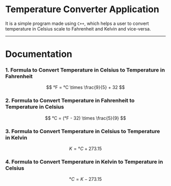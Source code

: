 # Temperature Converter Application

It is a simple program made using ```C++```, which helps a user to convert temperature in Celsius scale to Fahrenheit and Kelvin and vice-versa.

---

# Documentation

### 1. Formula to Convert Temperature in Celsius to Temperature in Fahrenheit

$$ °F = °C \times \frac{9}{5} + 32 $$

### 2. Formula to Convert Temperature in Fahrenheit to Temperature in Celsius

$$ °C = (°F - 32) \times \frac{5}{9}  $$

### 3. Formula to Convert Temperature in Celsius to Temperature in Kelvin

$$ K = °C + 273.15  $$

### 4. Formula to Convert Temperature in Kelvin to Temperature in Celsius

$$ °C = K - 273.15  $$

